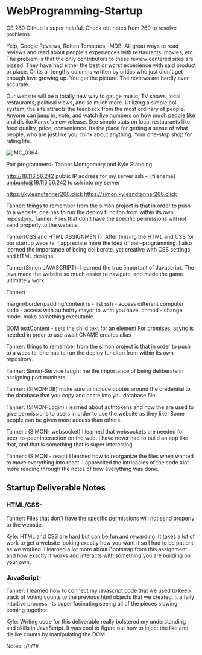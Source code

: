 # WebProgramming-Startup
CS 260 
Github is super helpful. 
Check out notes from 260 to resolve problems

Yelp, Google Reviews, Rotten Tomatoes, IMDB. All great ways to read reviews and read about people's experiences with restaurants, movies, etc. The problem is that the only contributors to these review centered sites are biased. They have had either the best or worst experience with said product or place. Or its all lengthy columns written by critics who just didn't get enough love growing up. You get the picture. The reviews are hardly ever accurate.

Our website will be a totally new way to gauge music, TV shows, local restaurants, political views, and so much more. Utilizing a simple poll system, the site attracts the feedback from the most ordinary of people. Anyone can jump in, vote, and watch live numbers on how much people like and dislike Kanye's new release. See simple stats on local restaurants like food quality, price, convenience. Its the place for getting a sense of what people, who are just like you, think about anything. Your one-stop shop for rating life.


![IMG_0364](https://user-images.githubusercontent.com/99853592/215228985-48227197-7321-4fe0-974e-05986643e104.jpg)




Pair programmers- Tanner Montgomery and Kyle Standing




http://18.116.56.242  public IP address for my server
ssh -i [filename] umbuntu@18.116.56.242 to ssh into my server

https://kyleandtanner260.click
https://simon.kyleandtanner260.click

Tanner: things to remember from the simon project is that in order to push to a website, one has to run the deploy funciton from within its own repository. 
Tanner: Files that don't have the specific permissions will not send properly to the webstie. 


Tanner(CSS and HTML ASSIGNMENT): After finising the HTML and CSS for our startup website, I appreciate more the idea of pair-programming. I also learned the importance of being deliberate, yet creative with CSS settings and HTML designs. 


Tanner(Simon JAVASCRIPT): I learned the true important of Javascript. The java made the website so much easier to navigate, and made the game ultimately work. 

Tanner(


margin/border/padding/content
ls - list
ssh - access different computer
sudo - access with authoirty mayor to what you have. 
chmod - change mode. make something executable. 

DOM textContent - sets the child text for an element
For promises, async is needed in order to use await
CNAME creates alias

Tanner: things to remember from the simon project is that in order to push to a website, one has to run the deploy funciton from within its own repository.

Tanner: Simon-Service taught me the importance of being deliberate in assigning port numbers. 

Tanner: (SIMON-DB) make sure to include quotes around the credential to the database that you copy and paste into you database file. 

Tanner: (SIMON-Login) i learned about authtokens and how the are used to give permissions to users in order to use the website as they like. Some people can be given more access than others. 

Tanner : (SIMON- websocket) I learned that websockets are needed for peer-to-peer interaction on the web. I have never had to build an app like that, and that is something that is super interesting. 

Tanner : (SIMON - react) I learned how to reorganize the files when wanted to move everything into react. I apprecited the intricacies of the code alot more reading through the notes of how everything was done. 
## Startup Deliverable Notes 
### HTML/CSS-
Tanner: Files that don't have the specific permissions will not send properly to the webstie.  
  
Kyle: HTML and CSS are hard but can be fun and rewarding. It takes a lot of work to get a website looking exactly how you want it so I had to be patient as we worked. I learned a lot more about Bootstrap from this assignment and how exactly it works and interacts with something you are building on your own.

### JavaScript-  
Tanner: I learned how to connect my javascript code that we used to keep track of voting counts to the previous html objects that we created. It a faily intuitive process. Its super facinating seeing all of the pieces slowing coming together.  
  
Kyle: Writing code for this deliverable really bolstered my understanding and skills in JavaScript. It was cool to figure out how to inject the like and dislike counts by manipulating the DOM.




Notes:
<scheme>://<domain name>:<port>/<path>?<parameters>#<anchor>
